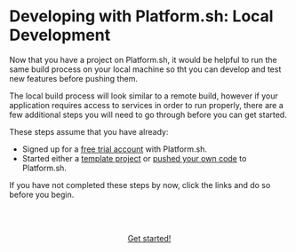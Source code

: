 # Developing with Platform.sh: Local Development

Now that you have a project on Platform.sh, it would be helpful to run the same build process on your local machine so tht you can develop and test new features before pushing them.

The local build process will look similar to a remote build, however if your application requires access to services in order to run properly, there are a few additional steps you will need to go through before you can get started.

These steps assume that you have already:

* Signed up for a [free trial account](https://accounts.platform.sh/platform/trial/general/setup) with Platform.sh.
* Started either a [template project](/gettingstarted/template.md) or [pushed your own code](/gettingstarted/own-code.md) to Platform.sh.

If you have not completed these steps by now, click the links and do so before you begin.

<html>
<head>
<link rel="stylesheet" href="/styles/styles.css">
</head>
<body>

<br/><br/>

<center>

<a href="/gettingstarted/local-dev/step-1.html" class="buttongen small">Get started!</a>

</center>

<br/><br/>

</body>
</html>

